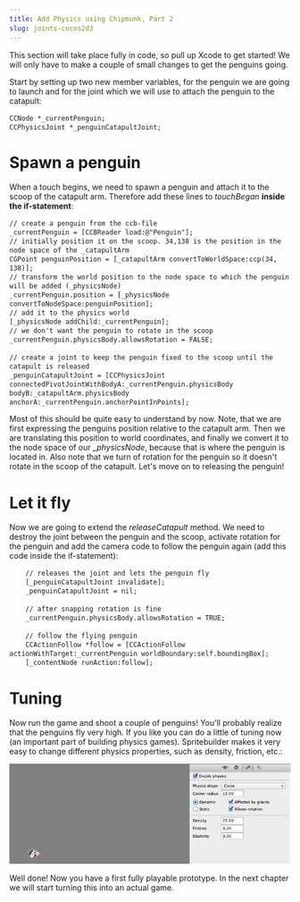 ```yaml
---
title: Add Physics using Chipmunk, Part 2
slug: joints-cocos2d3
---
```


This section will take place fully in code, so pull up Xcode to get
started! We will only have to make a couple of small changes to get the
penguins going.

Start by setting up two new member variables, for the penguin we are
going to launch and for the joint which we will use to attach the
penguin to the catapult:

    CCNode *_currentPenguin;
    CCPhysicsJoint *_penguinCatapultJoint;

Spawn a penguin
===============

When a touch begins, we need to spawn a penguin and attach it to the
scoop of the catapult arm. Therefore add these lines to *touchBegan*
**inside the if-statement**:

    // create a penguin from the ccb-file
    _currentPenguin = [CCBReader load:@"Penguin"];
    // initially position it on the scoop. 34,138 is the position in the node space of the _catapultArm
    CGPoint penguinPosition = [_catapultArm convertToWorldSpace:ccp(34, 138)];
    // transform the world position to the node space to which the penguin will be added (_physicsNode)
    _currentPenguin.position = [_physicsNode convertToNodeSpace:penguinPosition];
    // add it to the physics world
    [_physicsNode addChild:_currentPenguin];
    // we don't want the penguin to rotate in the scoop
    _currentPenguin.physicsBody.allowsRotation = FALSE;

    // create a joint to keep the penguin fixed to the scoop until the catapult is released
    _penguinCatapultJoint = [CCPhysicsJoint connectedPivotJointWithBodyA:_currentPenguin.physicsBody bodyB:_catapultArm.physicsBody anchorA:_currentPenguin.anchorPointInPoints];

Most of this should be quite easy to understand by now. Note, that we
are first expressing the penguins position relative to the catapult arm.
Then we are translating this position to world coordinates, and finally
we convert it to the node space of our *\_physicsNode*, because that is
where the penguin is located in. Also note that we turn of rotation for
the penguin so it doesn't rotate in the scoop of the catapult. Let's
move on to releasing the penguin!

Let it fly
==========

Now we are going to extend the *releaseCatapult* method. We need to
destroy the joint between the penguin and the scoop, activate rotation
for the penguin and add the camera code to follow the penguin again (add
this code inside the if-statement):

        // releases the joint and lets the penguin fly
        [_penguinCatapultJoint invalidate];
        _penguinCatapultJoint = nil;

        // after snapping rotation is fine
        _currentPenguin.physicsBody.allowsRotation = TRUE;

        // follow the flying penguin
        CCActionFollow *follow = [CCActionFollow actionWithTarget:_currentPenguin worldBoundary:self.boundingBox];
        [_contentNode runAction:follow];

Tuning
======

Now run the game and shoot a couple of penguins! You'll probably realize
that the penguins fly very high. If you like you can do a little of
tuning now (an important part of building physics games). Spritebuilder
makes it very easy to change different physics properties, such as
density, friction, etc.:

![image](./Spritebuilder_tuning.png)

Well done! Now you have a first fully playable prototype. In the next
chapter we will start turning this into an actual game.
